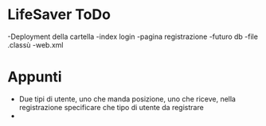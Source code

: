 # LifeSaver ToDo
-Deployment della cartella
  -index login
  -pagina registrazione
    -futuro db
    -file .classù
    -web.xml 
    
# Appunti
- Due tipi di utente, uno che manda posizione, uno che riceve, nella registrazione specificare che tipo di utente da registrare
- 
